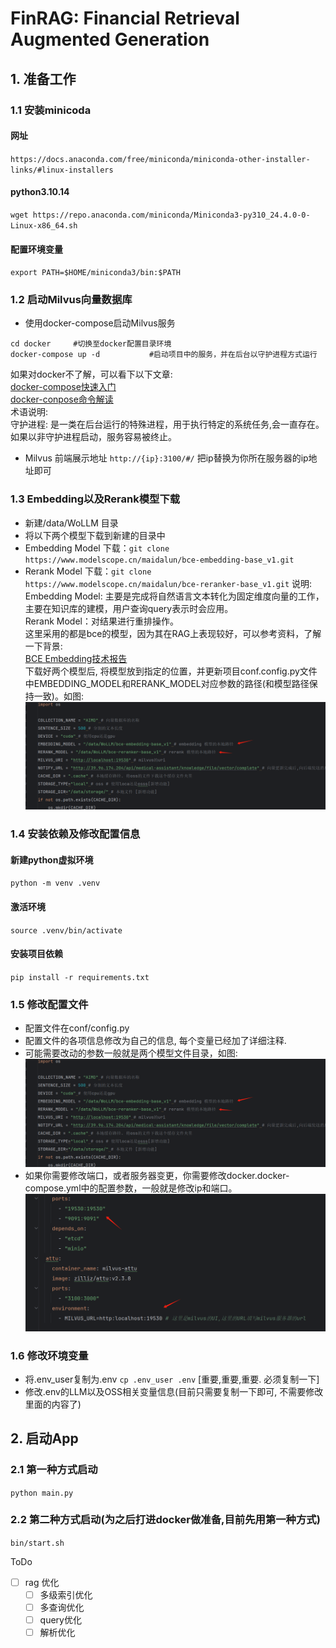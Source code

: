 # FinRAG: Financial Retrieval Augmented Generation
<!--
 * @Author: wangjia
 * @Date: 2024-05-19 00:00:00
 * @LastEditors: wangjia
 * @LastEditTime: 2024-05-26 02:36:18
 * @Description: file content
-->

## 1. 准备工作

### 1.1 安装minicoda
#### 网址
`https://docs.anaconda.com/free/miniconda/miniconda-other-installer-links/#linux-installers`
#### python3.10.14
`wget https://repo.anaconda.com/miniconda/Miniconda3-py310_24.4.0-0-Linux-x86_64.sh`
#### 配置环境变量
`export PATH=$HOME/miniconda3/bin:$PATH`

### 1.2 启动Milvus向量数据库
- 使用docker-compose启动Milvus服务
```
cd docker     #切换至docker配置目录环境
docker-compose up -d           #启动项目中的服务，并在后台以守护进程方式运行
```
如果对docker不了解，可以看下以下文章: \
[docker-compose快速入门](https://blog.csdn.net/m0_37899908/article/details/131268835) \
[docker-conpose命令解读](https://blog.csdn.net/weixin_42494218/article/details/135986248) \
术语说明: \
  守护进程: 是一类在后台运行的特殊进程，用于执行特定的系统任务,会一直存在。如果以非守护进程启动，服务容易被终止。

- Milvus 前端展示地址
`http://{ip}:3100/#/` 把ip替换为你所在服务器的ip地址即可

### 1.3 Embedding以及Rerank模型下载
- 新建/data/WoLLM 目录
- 将以下两个模型下载到新建的目录中
- Embedding Model 下载：`git clone https://www.modelscope.cn/maidalun/bce-embedding-base_v1.git`
- Rerank Model 下载：`git clone https://www.modelscope.cn/maidalun/bce-reranker-base_v1.git`
说明: \
  Embedding Model: 主要是完成将自然语言文本转化为固定维度向量的工作，主要在知识库的建模，用户查询query表示时会应用。 \
  Rerank Model：对结果进行重排操作。 \
  这里采用的都是bce的模型，因为其在RAG上表现较好，可以参考资料，了解一下背景: \
  [BCE Embedding技术报告](https://zhuanlan.zhihu.com/p/681370855) \
  下载好两个模型后, 将模型放到指定的位置，并更新项目conf.config.py文件中EMBEDDING_MODEL和RERANK_MODEL对应参数的路径(和模型路径保持一致)。如图:
![img.png](img.png)


### 1.4 安装依赖及修改配置信息
#### 新建python虚拟环境
`python -m venv .venv`
#### 激活环境
`source .venv/bin/activate`
#### 安装项目依赖
`pip install -r requirements.txt`

### 1.5 修改配置文件

- 配置文件在conf/config.py
- 配置文件的各项信息修改为自己的信息, 每个变量已经加了详细注释.
- 可能需要改动的参数一般就是两个模型文件目录，如图:
![img_1.png](img_1.png)
- 如果你需要修改端口，或者服务器变更，你需要修改docker.docker-compose.yml中的配置参数，一般就是修改ip和端口。
![img_2.png](img_2.png)

### 1.6 修改环境变量

- 将.env_user复制为.env `cp .env_user .env` [重要,重要,重要. 必须复制一下]
- 修改.env的LLM以及OSS相关变量信息(目前只需要复制一下即可, 不需要修改里面的内容了)

## 2. 启动App
### 2.1 第一种方式启动
`python main.py`
### 2.2 第二种方式启动(为之后打进docker做准备,目前先用第一种方式)
`bin/start.sh`


ToDo
- [ ] rag 优化
  - [ ] 多级索引优化
  - [ ] 多查询优化
  - [ ] query优化
  - [ ] 解析优化
